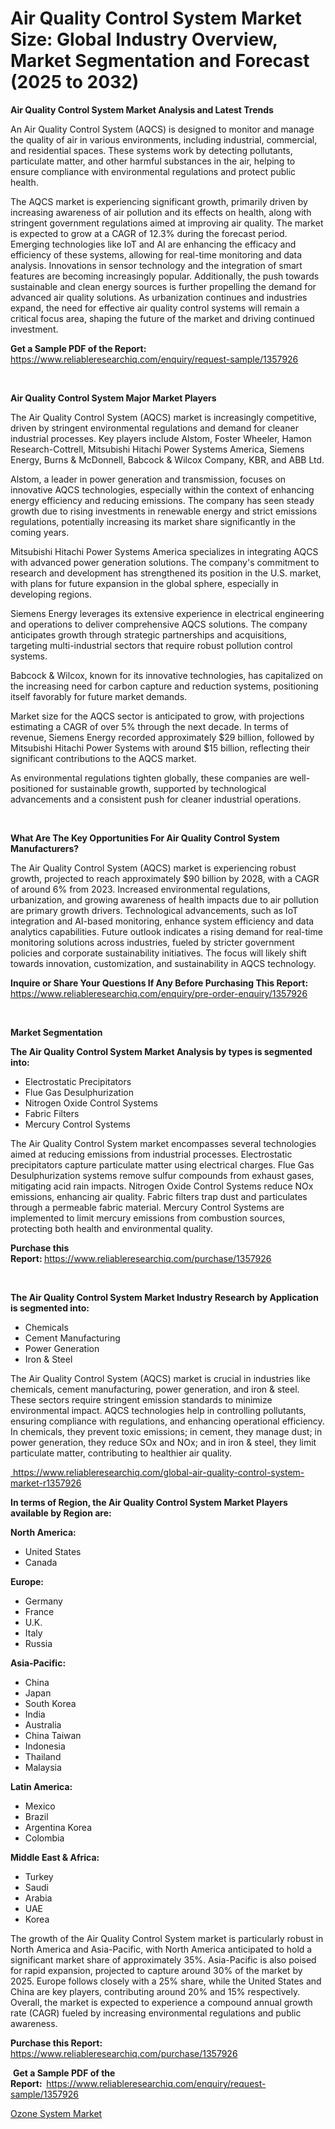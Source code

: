 <p><h1>Air Quality Control System Market Size: Global Industry Overview, Market Segmentation and Forecast (2025 to 2032)</h1></p><p><strong>Air Quality Control System Market Analysis and Latest Trends</strong></p>
<p><p>An Air Quality Control System (AQCS) is designed to monitor and manage the quality of air in various environments, including industrial, commercial, and residential spaces. These systems work by detecting pollutants, particulate matter, and other harmful substances in the air, helping to ensure compliance with environmental regulations and protect public health. </p><p>The AQCS market is experiencing significant growth, primarily driven by increasing awareness of air pollution and its effects on health, along with stringent government regulations aimed at improving air quality. The market is expected to grow at a CAGR of 12.3% during the forecast period. Emerging technologies like IoT and AI are enhancing the efficacy and efficiency of these systems, allowing for real-time monitoring and data analysis. Innovations in sensor technology and the integration of smart features are becoming increasingly popular. Additionally, the push towards sustainable and clean energy sources is further propelling the demand for advanced air quality solutions. As urbanization continues and industries expand, the need for effective air quality control systems will remain a critical focus area, shaping the future of the market and driving continued investment.</p></p>
<p><strong>Get a Sample PDF of the Report:&nbsp;</strong> <a href="https://www.reliableresearchiq.com/enquiry/request-sample/1357926?utm_campaign=2580&utm_medium=2&utm_source=Github&utm_content=ia&utm_term=08042025&utm_id=air-quality-control-system">https://www.reliableresearchiq.com/enquiry/request-sample/1357926</a></p>
<p>&nbsp;</p>
<p><strong>Air Quality Control System Major Market Players</strong></p>
<p><p>The Air Quality Control System (AQCS) market is increasingly competitive, driven by stringent environmental regulations and demand for cleaner industrial processes. Key players include Alstom, Foster Wheeler, Hamon Research-Cottrell, Mitsubishi Hitachi Power Systems America, Siemens Energy, Burns & McDonnell, Babcock & Wilcox Company, KBR, and ABB Ltd. </p><p>Alstom, a leader in power generation and transmission, focuses on innovative AQCS technologies, especially within the context of enhancing energy efficiency and reducing emissions. The company has seen steady growth due to rising investments in renewable energy and strict emissions regulations, potentially increasing its market share significantly in the coming years.</p><p>Mitsubishi Hitachi Power Systems America specializes in integrating AQCS with advanced power generation solutions. The company's commitment to research and development has strengthened its position in the U.S. market, with plans for future expansion in the global sphere, especially in developing regions.</p><p>Siemens Energy leverages its extensive experience in electrical engineering and operations to deliver comprehensive AQCS solutions. The company anticipates growth through strategic partnerships and acquisitions, targeting multi-industrial sectors that require robust pollution control systems.</p><p>Babcock & Wilcox, known for its innovative technologies, has capitalized on the increasing need for carbon capture and reduction systems, positioning itself favorably for future market demands.</p><p>Market size for the AQCS sector is anticipated to grow, with projections estimating a CAGR of over 5% through the next decade. In terms of revenue, Siemens Energy recorded approximately $29 billion, followed by Mitsubishi Hitachi Power Systems with around $15 billion, reflecting their significant contributions to the AQCS market.</p><p>As environmental regulations tighten globally, these companies are well-positioned for sustainable growth, supported by technological advancements and a consistent push for cleaner industrial operations.</p></p>
<p>&nbsp;</p>
<p><strong>What Are The Key Opportunities For Air Quality Control System Manufacturers?</strong></p>
<p><p>The Air Quality Control System (AQCS) market is experiencing robust growth, projected to reach approximately $90 billion by 2028, with a CAGR of around 6% from 2023. Increased environmental regulations, urbanization, and growing awareness of health impacts due to air pollution are primary growth drivers. Technological advancements, such as IoT integration and AI-based monitoring, enhance system efficiency and data analytics capabilities. Future outlook indicates a rising demand for real-time monitoring solutions across industries, fueled by stricter government policies and corporate sustainability initiatives. The focus will likely shift towards innovation, customization, and sustainability in AQCS technology.</p></p>
<p><strong>Inquire or Share Your Questions If Any Before Purchasing This Report:</strong> <a href="https://www.reliableresearchiq.com/enquiry/pre-order-enquiry/1357926?utm_campaign=2580&utm_medium=2&utm_source=Github&utm_content=ia&utm_term=08042025&utm_id=air-quality-control-system">https://www.reliableresearchiq.com/enquiry/pre-order-enquiry/1357926</a></p>
<p>&nbsp;</p>
<p><strong>Market Segmentation</strong></p>
<p><strong>The Air Quality Control System Market Analysis by types is segmented into:</strong></p>
<p><ul><li>Electrostatic Precipitators</li><li>Flue Gas Desulphurization</li><li>Nitrogen Oxide Control Systems</li><li>Fabric Filters</li><li>Mercury Control Systems</li></ul></p>
<p><p>The Air Quality Control System market encompasses several technologies aimed at reducing emissions from industrial processes. Electrostatic precipitators capture particulate matter using electrical charges. Flue Gas Desulphurization systems remove sulfur compounds from exhaust gases, mitigating acid rain impacts. Nitrogen Oxide Control Systems reduce NOx emissions, enhancing air quality. Fabric filters trap dust and particulates through a permeable fabric material. Mercury Control Systems are implemented to limit mercury emissions from combustion sources, protecting both health and environmental quality.</p></p>
<p><strong>Purchase this Report:&nbsp;</strong><a href="https://www.reliableresearchiq.com/purchase/1357926?utm_campaign=2580&utm_medium=2&utm_source=Github&utm_content=ia&utm_term=08042025&utm_id=air-quality-control-system">https://www.reliableresearchiq.com/purchase/1357926</a></p>
<p>&nbsp;</p>
<p><strong>The Air Quality Control System Market Industry Research by Application is segmented into:</strong></p>
<p><ul><li>Chemicals</li><li>Cement Manufacturing</li><li>Power Generation</li><li>Iron & Steel</li></ul></p>
<p><p>The Air Quality Control System (AQCS) market is crucial in industries like chemicals, cement manufacturing, power generation, and iron & steel. These sectors require stringent emission standards to minimize environmental impact. AQCS technologies help in controlling pollutants, ensuring compliance with regulations, and enhancing operational efficiency. In chemicals, they prevent toxic emissions; in cement, they manage dust; in power generation, they reduce SOx and NOx; and in iron & steel, they limit particulate matter, contributing to healthier air quality.</p></p>
<p><a href="https://www.reliableresearchiq.com/global-air-quality-control-system-market-r1357926?utm_campaign=2580&utm_medium=2&utm_source=Github&utm_content=ia&utm_term=08042025&utm_id=air-quality-control-system">&nbsp;https://www.reliableresearchiq.com/global-air-quality-control-system-market-r1357926</a></p>
<p><strong>In terms of Region, the Air Quality Control System Market Players available by Region are:</strong></p>
<p>
    <p> <strong> North America: </strong>
        <ul>
            <li>United States</li>
            <li>Canada</li>
        </ul>
        </p> 
    <p> <strong> Europe: </strong>
        <ul>
            <li>Germany</li>
            <li>France</li>
            <li>U.K.</li>
            <li>Italy</li>
            <li>Russia</li>
        </ul>
        </p> 
    <p> <strong> Asia-Pacific: </strong>
        <ul>
            <li>China</li>
            <li>Japan</li>
            <li>South Korea</li>
            <li>India</li>
            <li>Australia</li>
            <li>China Taiwan</li>
            <li>Indonesia</li>
            <li>Thailand</li>
            <li>Malaysia</li>
        </ul>
        </p> 
    <p> <strong> Latin America: </strong>
        <ul>
            <li>Mexico</li>
            <li>Brazil</li>
            <li>Argentina Korea</li>
            <li>Colombia</li>
        </ul>
        </p> 
    <p> <strong> Middle East & Africa: </strong>
        <ul>
            <li>Turkey</li>
            <li>Saudi</li>
            <li>Arabia</li>
            <li>UAE</li>
            <li>Korea</li>
        </ul>
    </p>
    </p>
<p><p>The growth of the Air Quality Control System market is particularly robust in North America and Asia-Pacific, with North America anticipated to hold a significant market share of approximately 35%. Asia-Pacific is also poised for rapid expansion, projected to capture around 30% of the market by 2025. Europe follows closely with a 25% share, while the United States and China are key players, contributing around 20% and 15% respectively. Overall, the market is expected to experience a compound annual growth rate (CAGR) fueled by increasing environmental regulations and public awareness.</p></p>
<p><strong>Purchase this Report: </strong><a href="https://www.reliableresearchiq.com/purchase/1357926?utm_campaign=2580&utm_medium=2&utm_source=Github&utm_content=ia&utm_term=08042025&utm_id=air-quality-control-system">https://www.reliableresearchiq.com/purchase/1357926</a></p>
<p>&nbsp;<strong>Get a Sample PDF of the Report:&nbsp;&nbsp;</strong><a href="https://www.reliableresearchiq.com/enquiry/request-sample/1357926?utm_campaign=2580&utm_medium=2&utm_source=Github&utm_content=ia&utm_term=08042025&utm_id=air-quality-control-system">https://www.reliableresearchiq.com/enquiry/request-sample/1357926</a></p>
<p><strong></strong></p>
<p><p><a href="https://github.com/bolalfredia7777/Market-Research-Report-List-1/blob/main/ozone-system-market.md?utm_campaign=2580&utm_medium=2&utm_source=Github&utm_content=ia&utm_term=08042025&utm_id=air-quality-control-system">Ozone System Market</a></p></p>